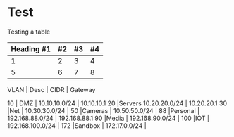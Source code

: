 # Test

Testing a table


Heading #1 | #2 | #3 | #4
---|---|---|---
1  | 2 | 3 | 4
5  | 6 | 7 | 8


VLAN | Desc | CIDR | Gateway

10	| DMZ	| 10.10.10.0/24	| 10.10.10.1
20	|Servers	10.20.20.0/24	| 10.20.20.1
30	|Net |	10.30.30.0/24	|
50	|Cameras	| 10.50.50.0/24	|
88	|Personal	| 192.168.88.0/24 |	192.168.88.1
90	|Media	| 192.168.90.0/24	|
100	|IOT	| 192.168.100.0/24	|
172	|Sandbox |	172.17.0.0/24	|
